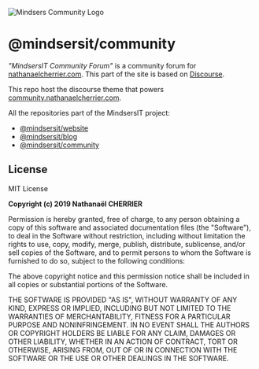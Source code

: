 ![Mindsers Community Logo](https://repository-images.githubusercontent.com/187101403/a1c08f00-8e2b-11e9-995d-55b931b5d7d8)

# @mindsersit/community

*"MindsersIT Community Forum"* is a community forum for [nathanaelcherrier.com](https://nathanaelcherrier.com).
This part of the site is based on [Discourse](https://discourse.com).

This repo host the discourse theme that powers [community.nathanaelcherrier.com](https://community.nathanaelcherrier.com).

All the repositories part of the MindsersIT project:

- [@mindsersit/website](https://github.com/mindsers/mindsersit-website)
- [@mindsersit/blog](https://github.com/mindsers/mindsersit-blog)
- [@mindsersit/community](https://github.com/mindsers/mindsersit-community)

## License

MIT License

**Copyright (c) 2019 Nathanaël CHERRIER**

Permission is hereby granted, free of charge, to any person obtaining a copy
of this software and associated documentation files (the "Software"), to deal
in the Software without restriction, including without limitation the rights
to use, copy, modify, merge, publish, distribute, sublicense, and/or sell
copies of the Software, and to permit persons to whom the Software is
furnished to do so, subject to the following conditions:

The above copyright notice and this permission notice shall be included in all
copies or substantial portions of the Software.

THE SOFTWARE IS PROVIDED "AS IS", WITHOUT WARRANTY OF ANY KIND, EXPRESS OR
IMPLIED, INCLUDING BUT NOT LIMITED TO THE WARRANTIES OF MERCHANTABILITY,
FITNESS FOR A PARTICULAR PURPOSE AND NONINFRINGEMENT. IN NO EVENT SHALL THE
AUTHORS OR COPYRIGHT HOLDERS BE LIABLE FOR ANY CLAIM, DAMAGES OR OTHER
LIABILITY, WHETHER IN AN ACTION OF CONTRACT, TORT OR OTHERWISE, ARISING FROM,
OUT OF OR IN CONNECTION WITH THE SOFTWARE OR THE USE OR OTHER DEALINGS IN THE
SOFTWARE.
